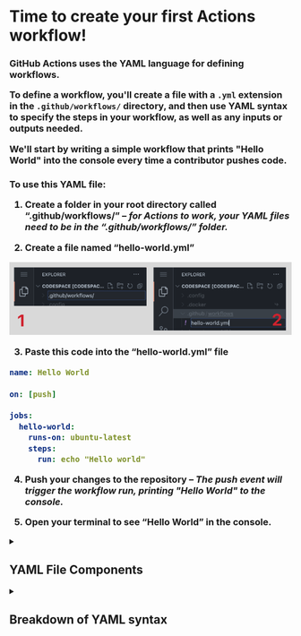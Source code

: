 <h1>Time to create your first Actions workflow!</h1>

<h3>
GitHub Actions uses the YAML language for defining workflows.

To define a workflow, you'll create a file with a `.yml` extension in the `.github/workflows/` directory, and then use YAML syntax to specify the steps in your workflow, as well as any inputs or outputs needed.

We'll start by writing a simple workflow that prints "Hello World" into the console every time a contributor pushes code.</h3>

<h3>To use this YAML file:

1. Create a folder in your root directory called “.github/workflows/” – _for Actions to work, your YAML files need to be in the “.github/workflows/” folder._

2. Create a file named “hello-world.yml”

![](./create-file.png)

3. Paste this code into the “hello-world.yml” file
```yml
name: Hello World

on: [push]

jobs:
  hello-world:
    runs-on: ubuntu-latest
    steps:
      run: echo "Hello world"
```

4. Push your changes to the repository – _The push event will trigger the workflow run, printing "Hello World" to the console._



5. Open your terminal to see “Hello World” in the console.</h3>


<details>
<summary><h2>YAML File Components</h2></summary>
<br>

## “on:”
<h3>Specifies which events will trigger the workflow. This field can contain one or more trigger events. Trigger events can be anything from a Pull Request to a new issue being created. You can even trigger workflows manually, on a specified schedule, or from an external event happening outside of GitHub (through an API integration).</h3>

## “jobs:”
<h3>Defines a set of tasks to be executed as part of the workflow. Jobs are defined by a key (the name of the job) and the value (the details of the job). In this example, the job will run a single step that uses the echo command to print "Hello World" to the console. You can define multiple jobs in a single workflow, and each job can have multiple steps. Jobs can also depend on other jobs, allowing you to define complex workflows that execute multiple tasks in a specific order.</h3>

## “build:”
<h3>This is the name of that specific job. A job is a named set of steps that define the work that needs to be done as part of a workflow. You can change the name of this job and it will still work.</h3>

## “runs-on:”
<h3>This defines the job’s “runners”. A runner is an execution environment that runs your workflow’s jobs. In this case, it’s the standard 2-core Ubuntu virtual machine hosted by GitHub. We also offer 3-core macOS runners, and various sizes of VMs available for Linux and Windows.. When you create a workflow, you can specify which type of runner the workflow should run on by using the runs-on field in the YAML file.</h3>

## “steps:”
<h3>The value of the "steps" key is a list of objects, where each object defines a single action and its properties. Each task is represented by a "step" and is defined using a “- ” followed by a block of YAML that specifies the task to be performed.</h3>

## “- uses:”
<h3>This is one of the tasks that will be executed as part of the action. In this case, the “uses” field specifies the “actions/checkout” action, version v2. This action is responsible for checking out the code from the repository and making it available to the rest of the workflow. With “uses”, you can reference an open source action from the marketplace, or a defined action in one of your own private or public repositories.</h3>

## “- run:”
<h3>This tells you what command to run. Here, we run the echo command to print "Hello World" to the console. You can run any command that is available on the runner operating system. These could be shell commands, scripts, or executables.

For example, you can use “- run: ls” to list the files in the current directory, “- run: ./my-script.sh” to run a shell script, or - run: python my-script.py to run a Python script.

You can run multiple commands in a single “- run:” step by separating them with “&&”. For example, “- run: command1 && command2” would run command1 followed by command2.

Keep in mind that the “- run:” step will only succeed if the command returns an exit code of 0. If the command returns a non-zero exit code, the step will be considered a failure.</h3>
</details>

<details>
<summary><h2>Breakdown of YAML syntax</h2></summary>
<h3>YAML (short for “Yet Another Markup Language”) is a human-readable data serialization language that is used for storing and transmitting data structures and configurations. It is often used for configuration files, but can also be used for storing data in a serialized form, such as database dumps or log files.

**Some basic rules for YAML syntax in GitHub Actions:**

- Indentation & Spaces: YAML files use indentation to indicate structure, with each level of indentation representing a new level in the hierarchy. You indent with spaces (NOT TABS). In addition, there MUST be spaces between element parts.
[Code block example]
✅ For example, this syntax will work: “Key: Value”
⛔ But this will fail: “Key:Value”. (Because there’s no space after the colon)
- Key-Value Pairs: YAML files use key-value pairs to represent data. The key is on the left side of the colon, and the value is on the right. Here are some examples:
[Code block example]
> - key: value
> - number: 299
> - quoted-string: "some text description"
> - unquoted-string: strings do not have to be quoted, but I recommend using quotes for readability
> - boolean: true
> - keys can have species in them: and so can values
> - null-key-value: null
- Quotes: String values do not need to be quoted, unless they contain special characters or if the value starts with certain characters (such as @, %, or ``). In these cases, single or double quotes can be used to enclose the value.
- Lists & Collections: Lists and collections are represented by a hyphen followed by a space(“- ”) and can contain multiple items. Each item in the list must be indented at the same level.
[Code block example]
- Dictionaries: Dictionaries (also known as maps or associative arrays) are represented by a key followed by a colon and a value, with each key-value pair being indented at the same level.
[Code block example]
- Begin/End document: Defining the start and end of a document is optional. To start a document insert '---' at the top of the document, to end it, insert '...'
Comments: Comments are defined with a hash (“#”) before the comment’s text
[Code block example]
\# this is a comment\<br />
- Key: Value #this another comment

</details>
